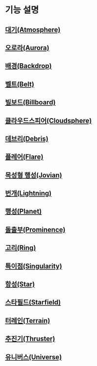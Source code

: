 # 기능 설명

## [대기(Atmosphere)](./feature-description/atmosphere.md)
## [오로라(Aurora)](./feature-description//aurora.md)
## [배경(Backdrop)](./feature-description//backdrop.md)
## [벨트(Belt)](./feature-description//belt.md)
## [빌보드(Billboard)](./feature-description/billboard.md)
## [클라우드스피어(Cloudsphere)](./feature-description/cloudsphere.md)
## [데브리(Debris)](./feature-description/debris.md)
## [플레어(Flare)](./feature-description//flare.md)
## [목성형 행성(Jovian)](./feature-description/jovian.md)
## [번개(Lightning)](./feature-description/lightning.md)
## [행성(Planet)](./feature-description/planet.md)
## [돌출부(Prominence)](./feature-description/prominence.md)
## [고리(Ring)](./feature-description/ring.md)
## [특이점(Singularity)](./feature-description/singularity.md)
## [항성(Star)](./feature-description/star.md)
## [스타필드(Starfield)](./feature-description/starfield.md)
## [터레인(Terrain)](./feature-description/terrain.md)
## [추진기(Thruster)](./feature-description/thruster.md)
## [유니버스(Universe)](./feature-description/universe.md)
